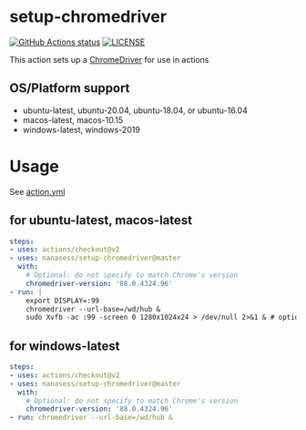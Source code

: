 # setup-chromedriver

<p align="left">
  <a href="https://github.com/nanasess/setup-chromedriver"><img alt="GitHub Actions status" src="https://github.com/nanasess/setup-chromedriver/workflows/Test%20chromedriver/badge.svg"></a>
  <a href="https://github.com/nanasess/setup-chromedriver/blob/master/LICENSE"><img alt="LICENSE" src="https://img.shields.io/badge/license-MIT-428f7e.svg"></a>
</p>

This action sets up a [ChromeDriver](https://chromedriver.chromium.org/) for use in actions

## OS/Platform support

- ubuntu-latest, ubuntu-20.04, ubuntu-18.04, or ubuntu-16.04
- macos-latest, macos-10.15
- windows-latest, windows-2019

# Usage

See [action.yml](action.yml)

## for ubuntu-latest, macos-latest

``` yaml
steps:
- uses: actions/checkout@v2
- uses: nanasess/setup-chromedriver@master
  with:
    # Optional: do not specify to match Chrome's version
    chromedriver-version: '88.0.4324.96'
- run: |
    export DISPLAY=:99
    chromedriver --url-base=/wd/hub &
    sudo Xvfb -ac :99 -screen 0 1280x1024x24 > /dev/null 2>&1 & # optional
 ```

## for windows-latest

``` yaml
steps:
- uses: actions/checkout@v2
- uses: nanasess/setup-chromedriver@master
  with:
    # Optional: do not specify to match Chrome's version
    chromedriver-version: '88.0.4324.96'
- run: chromedriver --url-base=/wd/hub &
 ```
